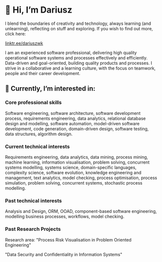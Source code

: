 # 👋 Hi, I’m Dariusz

I blend the boundaries of creativity and technology, always learning (and unlearning), reflecting on stuff and exploring.
If you wish to find out more, click here:

[linktr.ee/dariuszwk](https://linktr.ee/dariuszwk)



I am an experienced software professional, delivering high quality operational software systems and processes effectively and efficiently.
Data-driven and goal-oriented, building quality products and processes.
I strive in a collaborative and a learning culture, with the focus on teamwork, people and their career development.


## 👀 Currently, I’m interested in:

### Core professional skills
Software engineering, software architecture, software development process, requirements engineering, data analytics, relational database design and modelling, software automation, model-driven software development, code generation, domain-driven design, software testing, data structures, algorithm design.

### Current technical interests
Requirements engineering, data analytics, data mining, process mining, machine learning, information visualisation, problem solving, concurrent systems modelling, systems science, domain-specific languages, complexity science, software evolution, knowledge engineering and management, text analytics, model checking, process optimisation, process simulation, problem solving, concurrent systems, stochastic process modelling.

### Past technical interests
Analysis and Design, ORM, OOAD, component-based software engineering, modelling business processes, workflows, model checking.

### Past Research Projects
Research area: "Process Risk Visualisation in Problem Oriented Engineering" 

"Data Security and Confidentiality in Information Systems"

<!---
dkaminski-fp/dkaminski-fp is a ✨ special ✨ repository because its `README.md` (this file) appears on your GitHub profile.
You can click the Preview link to take a look at your changes.
--->
